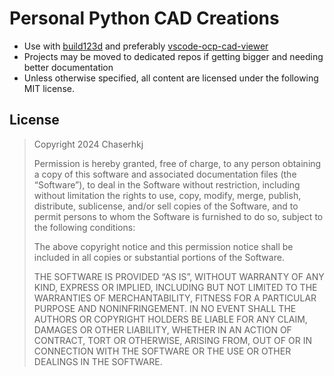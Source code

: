 # Personal Python CAD Creations

- Use with [build123d](https://github.com/gumyr/build123d) and preferably [vscode-ocp-cad-viewer](https://github.com/bernhard-42/vscode-ocp-cad-viewer)
- Projects may be moved to dedicated repos if getting bigger and needing better documentation
- Unless otherwise specified, all content are licensed under the following MIT license.

## License

> Copyright 2024 Chaserhkj
>
> Permission is hereby granted, free of charge, to any person obtaining a copy of this software and associated documentation files (the “Software”), to deal in the Software without restriction, including without limitation the rights to use, copy, modify, merge, publish, distribute, sublicense, and/or sell copies of the Software, and to permit persons to whom the Software is furnished to do so, subject to the following conditions:
> 
> The above copyright notice and this permission notice shall be included in all copies or substantial portions of the Software.
> 
> THE SOFTWARE IS PROVIDED “AS IS”, WITHOUT WARRANTY OF ANY KIND, EXPRESS OR IMPLIED, INCLUDING BUT NOT LIMITED TO THE WARRANTIES OF MERCHANTABILITY, FITNESS FOR A PARTICULAR PURPOSE AND NONINFRINGEMENT. IN NO EVENT SHALL THE AUTHORS OR COPYRIGHT HOLDERS BE LIABLE FOR ANY CLAIM, DAMAGES OR OTHER LIABILITY, WHETHER IN AN ACTION OF CONTRACT, TORT OR OTHERWISE, ARISING FROM, OUT OF OR IN CONNECTION WITH THE SOFTWARE OR THE USE OR OTHER DEALINGS IN THE SOFTWARE.